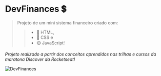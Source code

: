 # DevFinances 💲

> Projeto de um mini sistema financeiro criado com:
>> * 🔴 HTML, 
>> * 🔵 CSS e 
>> * 🟡 JavaScript! 

*Projeto realizado a partir dos conceitos aprendidos nas trilhas e cursos da maratona Discover da Rocketseat!*

![DevFinances](https://user-images.githubusercontent.com/93134957/151172185-175507a4-2710-4bfa-8892-b3fe31f8e4bf.png)

